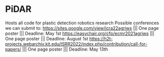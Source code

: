 # PiDAR
Hosts all code for plastic detection robotics research
Possible conferences we can submit to:
https://sites.google.com/view/icra22agriws ||| One page poster ||| Deadline: May 1st
https://easychair.org/cfp/ecmr2021agriws ||| One page poster ||| Deadline: August 1st
https://h2t-projects.webarchiv.kit.edu/ISRR2022/index.php/contribution/call-for-papers/ ||| One page poster ||| Deadline: May 13th 
